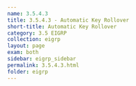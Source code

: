 ```yaml
---
name: 3.5.4.3
title: 3.5.4.3 - Automatic Key Rollover
short-title: Automatic Key Rollover
category: 3.5 EIGRP
collection: eigrp
layout: page
exam: both
sidebar: eigrp_sidebar
permalink: 3.5.4.3.html
folder: eigrp
---
```

